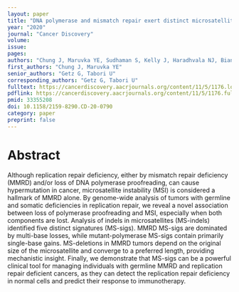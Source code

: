 ```yaml
---
layout: paper
title: "DNA polymerase and mismatch repair exert distinct microsatellite instability signatures in normal and malignant human cells"
year: "2020"
journal: "Cancer Discovery"
volume:
issue: 
pages:
authors: "Chung J, Maruvka YE, Sudhaman S, Kelly J, Haradhvala NJ, Bianchi V, Edwards M, Forster VJ, Nunes NM, Galati MA, Komosa M, Deshmukh S, Cabric V, Davidson S, Zatzman M, Light N, Hayes R, Brunga L, Anderson ND, Ho B, Hodel KP, Siddaway R, Morrissy AS, Bowers DC, Larouche V, Bronsema A, Osborn M, Cole KA, Opocher E, Mason G, Thomas GA, George B, Ziegler DS, Lindhorst S, Vanan M, Yalon-Oren M, Reddy AT, Massimino M, Tomboc P, Van Damme A, Lossos A, Durno C, Aronson M, Morgenstern DA, Bouffet E, Huang A, Taylor MD, Villani A, Malkin D, Hawkins CE, Pursell ZF, Shlien A, Kunkel TA, Getz G, Tabori U"
first_authors: "Chung J, Maruvka YE"
senior_authors: "Getz G, Tabori U"
corresponding_authors: "Getz G, Tabori U"
fulltext: https://cancerdiscovery.aacrjournals.org/content/11/5/1176.long
pdflink: https://cancerdiscovery.aacrjournals.org/content/11/5/1176.full-text.pdf
pmid: 33355208
doi: 10.1158/2159-8290.CD-20-0790
category: paper
preprint: false
---
```


# Abstract

Although replication repair deficiency, either by mismatch repair deficiency (MMRD) and/or loss of DNA polymerase proofreading, can cause hypermutation in cancer, microsatellite instability (MSI) is considered a hallmark of MMRD alone. By genome-wide analysis of tumors with germline and somatic deficiencies in replication repair, we reveal a novel association between loss of polymerase proofreading and MSI, especially when both components are lost. Analysis of indels in microsatellites (MS-indels) identified five distinct signatures (MS-sigs). MMRD MS-sigs are dominated by multi-base losses, while mutant-polymerase MS-sigs contain primarily single-base gains. MS-deletions in MMRD tumors depend on the original size of the microsatellite and converge to a preferred length, providing mechanistic insight. Finally, we demonstrate that MS-sigs can be a powerful clinical tool for managing individuals with germline MMRD and replication repair deficient cancers, as they can detect the replication repair deficiency in normal cells and predict their response to immunotherapy.
